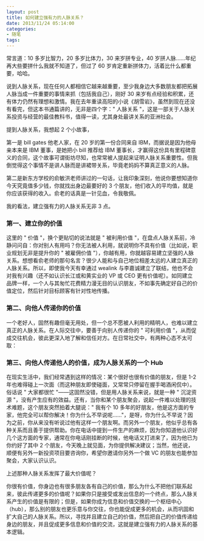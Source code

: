 ```yaml
---
layout: post
title: 如何建立强有力的人脉关系？
date: 2013/11/24 05:14:00
categories:
- 随笔
tags:
---
```


常言道：10 多岁比智力，20 多岁比体力，30 来岁拼专业，40 岁拼人脉……年纪再大些要拼什么我就不知道了，但过了 60 岁肯定重新拼体力，活着比什么都重要，哈哈。

说到人脉关系，现在任何人都相信它越来越重要，至少我身边大多数朋友都把拓展人脉当成一件重要的事情来抓（包括我自己），刚好 30 来岁有点经验和积累，还有体力仍然有理想和激情。我在去年重读高阳的小说《胡雪岩》，虽然到现在还没有看完，但这本书通篇讲的，无非是四个字：" 人脉关系 "，这是一部关于人脉关系投资与经营的最佳教科书，值得一读，尤其身处最讲关系的亚洲社会。

提到人脉关系，我想起 2 个小故事，

第一是 bill gates 他老人家，在 20 岁的第一份合同来自 IBM，而据说是因为他母亲本来是 IBM 董事，是她把小 bill 推荐给 IBM 董事长，才赢得这份具有里程碑意义的合同，这个故事可谓街坊尽知，也常常被人提起来证明人脉关系重要性。但我倒觉得这个事情不是讲人脉而是讲裙带关系，毕竟老妈妈不算真正意义的人脉。

第二是新东方学校的俞敏洪老师讲过的一句话，让我印象深刻，他说你要想知道你今天究竟值多少钱，你就找出身边最要好的 3 个朋友，他们收入的平均值，就是你应该获得的收入。俞老的话真是一针见血，令我敬佩。

我的看法，建立强有力的人脉关系无非 3 点。

### 第一、建立你的价值

这里的 " 价值 "，换个更贴切的说法就是 " 被利用价值 "，在盘点人脉关系前，冷静问问自：你对别人有用吗？你无法被人利用，就说明你不具有价值（比如说，职业规划无非是提升你的 " 被雇佣价值 "），你越有用，你就越容易建立坚强的人脉关系。想想看俞老师的那句名言？很少人能和与自己地位相差太远的人建立真正的人脉关系。所以，即使我今天有幸通过 wealink 与李嘉诚建立了联结，他也不会对我有兴趣（还不如认识长江或和黄实业的 VP 或 CEO 更有价值呢）。如同建立品牌一样，一个人与其匆忙花费精力漫无目的认识朋友，不如事先确定好自己的价值定位，然后针对目标顾客有针对性地传播。

### 第二、向他人传递你的价值

一个老好人，固然有趣但毫无用处，但一个总不愿被人利用的精明人，也难以建立真正的人脉关系。在人际交往中，要善于向别人传递你的 " 可利用价值 "，从而促成交往机会，彼此更深入地了解和信任对方。在日常社交中，有两种心态不太可取：

### 第三、向他人传递他人的价值，成为人脉关系的一个 Hub

在现实生活中，我们经常遇到这样的情况：某个很好也很有价值的朋友，但是 1-2 年也难得碰上一次面（而这种朋友即使碰面，又常常只停留在握手喝酒闲侃中）。俗话说 " 大家都很忙 "——这固然没错，但是用人脉关系来说，就是一种 " 沉淀资源 "，没有产生应有的效益。还有，当你和某个朋友聚会，说起一件难以处理的技术难题，这个朋友突然拍着大腿说：" 我有个 10 多年的好朋友，他是这方面的专家，他完全可以帮你解决！你为什么不早说呢……"，是呀，你为什么不早说？因为之前，你从来没有听说过他有这样一个朋友啊。而另外一个朋友，他似乎总有各种关系而且善于提供帮助。你在电话中提到一件生产的麻烦，因为你知道他认识好几个这方面的专家，通常在你电话刚挂断的时候，他电话又打进来了，因为他已为你约好了其中 2 个朋友，今天晚上就见面，为你提供解决建议；当然，他还说，顺便有另外一新投资项目要咨询你，希望你邀请你另外一个做 VC 的朋友也能参加聚会，大家认识认识。

上述那种人脉关系发挥了最大价值呢？

你很有价值，你身边也有很多朋友各有自己的价值，那么为什么不把他们联系起来，彼此传递更多的价值呢？如果你只是接受或发出信息的一个终点，那么人脉关系产生的价值是有限的；但是，如果你成为信息和价值交换的一个枢纽中心（hub），那么别的朋友也更乐意与你交往，你也能促成更多的机会，从而巩固和扩大自己的人脉关系。所以，寻找并且建立自己的价值，然后把自己的价值传递给身边的朋友，并且促成更多信息和价值的交流，这就是建立强有力的人脉关系的基本逻辑。
